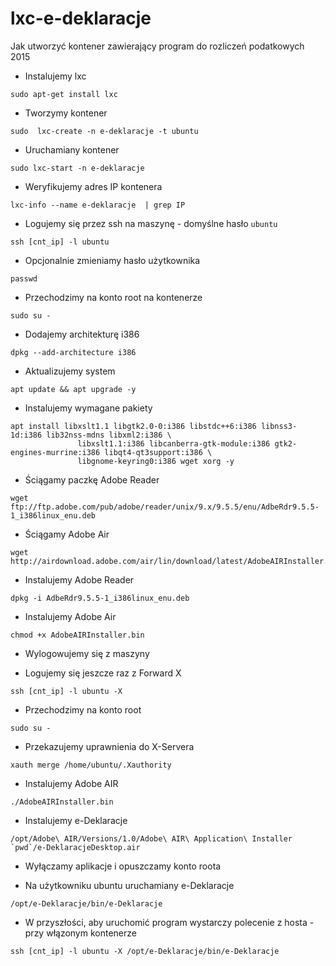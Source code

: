 # lxc-e-deklaracje
Jak utworzyć kontener zawierający program do rozliczeń podatkowych 2015

- Instalujemy lxc

```
sudo apt-get install lxc
```

- Tworzymy kontener

```
sudo  lxc-create -n e-deklaracje -t ubuntu
```

- Uruchamiany kontener

```
sudo lxc-start -n e-deklaracje
```

-  Weryfikujemy adres IP kontenera

```
lxc-info --name e-deklaracje  | grep IP
```

- Logujemy się przez ssh na maszynę - domyślne hasło `ubuntu`

```
ssh [cnt_ip] -l ubuntu
```

- Opcjonalnie zmieniamy hasło użytkownika

```
passwd
```

- Przechodzimy na konto root na kontenerze

```
sudo su -
```

- Dodajemy architekturę i386

```
dpkg --add-architecture i386
```

- Aktualizujemy system

```
apt update && apt upgrade -y
```

-  Instalujemy wymagane pakiety

```
apt install libxslt1.1 libgtk2.0-0:i386 libstdc++6:i386 libnss3-1d:i386 lib32nss-mdns libxml2:i386 \
               libxslt1.1:i386 libcanberra-gtk-module:i386 gtk2-engines-murrine:i386 libqt4-qt3support:i386 \
               libgnome-keyring0:i386 wget xorg -y
```

- Ściągamy paczkę Adobe Reader

```
wget ftp://ftp.adobe.com/pub/adobe/reader/unix/9.x/9.5.5/enu/AdbeRdr9.5.5-1_i386linux_enu.deb
```

- Ściągamy Adobe Air

```
wget http://airdownload.adobe.com/air/lin/download/latest/AdobeAIRInstaller.bin
```

- Instalujemy Adobe Reader

```
dpkg -i AdbeRdr9.5.5-1_i386linux_enu.deb
```

- Instalujemy Adobe Air

```
chmod +x AdobeAIRInstaller.bin
```

- Wylogowujemy się z maszyny

- Logujemy się jeszcze raz z Forward X

```
ssh [cnt_ip] -l ubuntu -X
```

- Przechodzimy na konto root

```
sudo su - 
```

- Przekazujemy uprawnienia do X-Servera

```
xauth merge /home/ubuntu/.Xauthority
```

- Instalujemy Adobe AIR

```
./AdobeAIRInstaller.bin
```

- Instalujemy e-Deklaracje

```
/opt/Adobe\ AIR/Versions/1.0/Adobe\ AIR\ Application\ Installer  `pwd`/e-DeklaracjeDesktop.air
```

- Wyłączamy aplikacje i opuszczamy konto roota

- Na użytkowniku ubuntu uruchamiany e-Deklaracje

```
/opt/e-Deklaracje/bin/e-Deklaracje
```

- W przyszłości, aby uruchomić program wystarczy polecenie z hosta - przy włązonym kontenerze

```
ssh [cnt_ip] -l ubuntu -X /opt/e-Deklaracje/bin/e-Deklaracje
```

